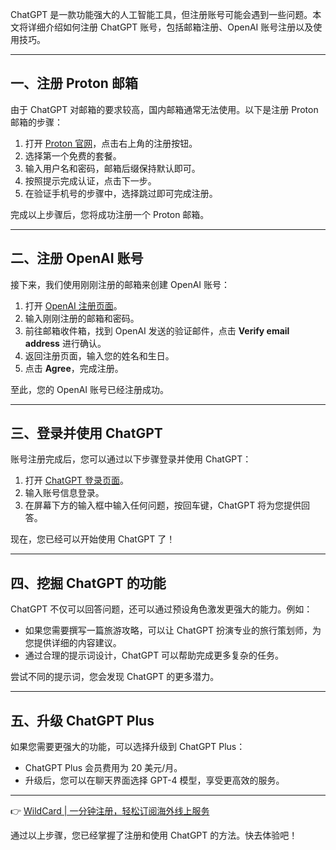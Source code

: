 ChatGPT 是一款功能强大的人工智能工具，但注册账号可能会遇到一些问题。本文将详细介绍如何注册 ChatGPT 账号，包括邮箱注册、OpenAI 账号注册以及使用技巧。

---

## 一、注册 Proton 邮箱

由于 ChatGPT 对邮箱的要求较高，国内邮箱通常无法使用。以下是注册 Proton 邮箱的步骤：

1. 打开 [Proton 官网](https://proton.me)，点击右上角的注册按钮。
2. 选择第一个免费的套餐。
3. 输入用户名和密码，邮箱后缀保持默认即可。
4. 按照提示完成认证，点击下一步。
5. 在验证手机号的步骤中，选择跳过即可完成注册。

完成以上步骤后，您将成功注册一个 Proton 邮箱。

---

## 二、注册 OpenAI 账号

接下来，我们使用刚刚注册的邮箱来创建 OpenAI 账号：

1. 打开 [OpenAI 注册页面](https://chat.openai.com/)。
2. 输入刚刚注册的邮箱和密码。
3. 前往邮箱收件箱，找到 OpenAI 发送的验证邮件，点击 **Verify email address** 进行确认。
4. 返回注册页面，输入您的姓名和生日。
5. 点击 **Agree**，完成注册。

至此，您的 OpenAI 账号已经注册成功。

---

## 三、登录并使用 ChatGPT

账号注册完成后，您可以通过以下步骤登录并使用 ChatGPT：

1. 打开 [ChatGPT 登录页面](https://chat.openai.com/auth/login)。
2. 输入账号信息登录。
3. 在屏幕下方的输入框中输入任何问题，按回车键，ChatGPT 将为您提供回答。

现在，您已经可以开始使用 ChatGPT 了！

---

## 四、挖掘 ChatGPT 的功能

ChatGPT 不仅可以回答问题，还可以通过预设角色激发更强大的能力。例如：

- 如果您需要撰写一篇旅游攻略，可以让 ChatGPT 扮演专业的旅行策划师，为您提供详细的内容建议。
- 通过合理的提示词设计，ChatGPT 可以帮助完成更多复杂的任务。

尝试不同的提示词，您会发现 ChatGPT 的更多潜力。

---

## 五、升级 ChatGPT Plus

如果您需要更强大的功能，可以选择升级到 ChatGPT Plus：

- ChatGPT Plus 会员费用为 20 美元/月。
- 升级后，您可以在聊天界面选择 GPT-4 模型，享受更高效的服务。

---

👉 [WildCard | 一分钟注册，轻松订阅海外线上服务](https://bit.ly/bewildcard)

通过以上步骤，您已经掌握了注册和使用 ChatGPT 的方法。快去体验吧！
